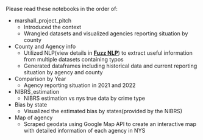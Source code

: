 Please read these notebooks in the order of:
- marshall_project_pitch
  - Introduced the context
  - Wrangled datasets and visualized agencies reporting situation by county
- County and Agency info
  - Utilized NLP(view details in [**Fuzz NLP**](https://github.com/HiddenS1/Marshall-Project-on-FBI-s-Crime-Data-Quality/blob/main/Wrangling/Fuzz%20NLP.ipynb)) to extract useful information from multiple datasets containing typos
  - Generated dataframes including historical data and current reporting situation by agency and county 
- Comparison by Year
  - Agency reporting situation in 2021 and 2022
- NIBRS_estimation
  - NIBRS estimation vs nys true data by crime type
- Bias by state
  - Visualized the estimated bias by states(provided by the NIBRS)
- Map of agency
  - Scraped geodata using Google Map API to create an interactive map with detailed information of each agency in NYS
